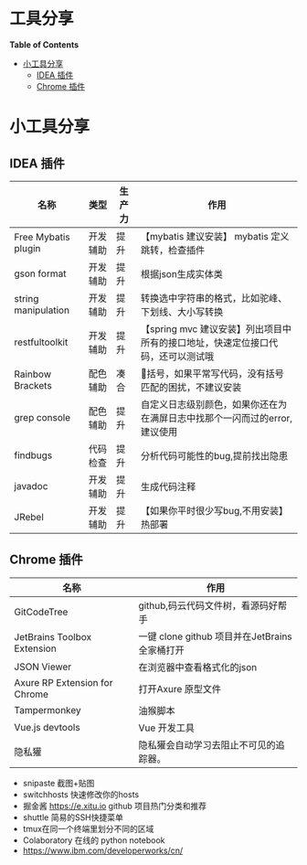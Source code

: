 <h1> 工具分享 </h1>

**Table of Contents**

- [小工具分享](#小工具分享)
  - [IDEA 插件](#idea-插件)
  - [Chrome 插件](#chrome-插件)

# 小工具分享

## IDEA 插件


名称 | 类型 | 生产力 | 作用 
---------|----------|---------|---------
 Free Mybatis plugin | 开发辅助 | 提升 | 【mybatis 建议安装】 mybatis 定义跳转，检查插件
 gson format | 开发辅助 | 提升 | 根据json生成实体类
 string manipulation | 开发辅助 | 提升 | 转换选中字符串的格式，比如驼峰、下划线、大小写转换
 restfultoolkit | 开发辅助 | 提升 | 【spring mvc 建议安装】列出项目中所有的接口地址，快速定位接口代码，还可以测试哦
 Rainbow Brackets | 配色辅助 | 凑合 | 🌈括号，如果平常写代码，没有括号匹配的困扰，不建议安装
 grep console | 配色辅助 | 提升 | 自定义日志级别颜色，如果你还在为在满屏日志中找那个一闪而过的error,建议使用
 findbugs | 代码检查 | 提升 | 分析代码可能性的bug,提前找出隐患
 javadoc | 开发辅助 | 提升 | 生成代码注释
 JRebel | 开发辅助 | 提升 | 【如果你平时很少写bug,不用安装】热部署

## Chrome 插件

名称 | 作用 
---------|---------
GitCodeTree | github,码云代码文件树，看源码好帮手
JetBrains Toolbox Extension | 一键 clone github 项目并在JetBrains 全家桶打开
JSON Viewer | 在浏览器中查看格式化的json
Axure RP Extension for Chrome | 打开Axure 原型文件
Tampermonkey | 油猴脚本
Vue.js devtools | Vue 开发工具
隐私獾 | 隐私獾会自动学习去阻止不可见的追踪器。

- snipaste 截图+贴图
- switchhosts 快速修改你的hosts
- 掘金酱 https://e.xitu.io github 项目热门分类和推荐
- shuttle 简易的SSH快捷菜单
- tmux在同一个终端里划分不同的区域
- Colaboratory 在线的 python notebook
- https://www.ibm.com/developerworks/cn/



